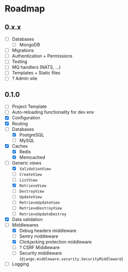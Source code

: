# Roadmap

## 0.x.x

- [ ] Databases
    - [ ] MongoDB
- [ ] Migrations
- [ ] Authentication + Permissions
- [ ] Testing
- [ ] MQ handlers (NATS, ...)
- [ ] Templates + Static files
- [ ] ? Admin site

## 0.1.0

- [ ] Project Template
- [ ] Auto-reloading functionality for dev env
- [x] Configuration
- [x] Routing
- [ ] Databases
    - [x] PostgreSQL
    - [ ] MySQL
- [x] Caches
    - [x] Redis
    - [x] Memcached
- [ ] Generic views
    - [x] `ValidationView`
    - [ ] `CreateView`
    - [ ] `ListView`
    - [x] `RetrieveView`
    - [ ] `DestroyView`
    - [ ] `UpdateView`
    - [ ] `RetrieveUpdateView`
    - [ ] `RetrieveDestroyView`
    - [ ] `RetrieveUpdateDestroy`
- [x] Data validation
- [ ] Middlewares
    - [x] Debug headers middleware
    - [ ] Sentry middleware
    - [x] Clickjacking protection middleware
    - [ ] ? CSRF Middleware
    - [ ] Security middleware (`django.middleware.security.SecurityMiddleware`)
- [ ] Logging
